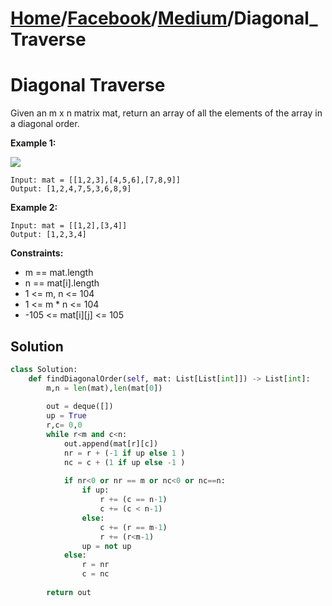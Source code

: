 # [Home](./../..)/[Facebook](./..)/[Medium](./)/Diagonal_Traverse
<h1>Diagonal Traverse</h1>

<p>
Given an m x n matrix mat, return an array of all the elements of the array in a diagonal order.
</p>

<b>Example 1:</b>

<img src="https://assets.leetcode.com/uploads/2021/04/10/diag1-grid.jpg">

    Input: mat = [[1,2,3],[4,5,6],[7,8,9]]
    Output: [1,2,4,7,5,3,6,8,9]
    
<b> Example 2:</b>
    
    Input: mat = [[1,2],[3,4]]
    Output: [1,2,3,4]

<b>Constraints:</b>

- m == mat.length
- n == mat[i].length
- 1 <= m, n <= 104
- 1 <= m * n <= 104
- -105 <= mat[i][j] <= 105
<h2>Solution</h2>

```python
class Solution:
    def findDiagonalOrder(self, mat: List[List[int]]) -> List[int]:
        m,n = len(mat),len(mat[0])
        
        out = deque([])
        up = True
        r,c= 0,0
        while r<m and c<n:
            out.append(mat[r][c])
            nr = r + (-1 if up else 1 )
            nc = c + (1 if up else -1 )
            
            if nr<0 or nr == m or nc<0 or nc==n:
                if up:
                    r += (c == n-1)
                    c += (c < n-1)
                else:
                    c += (r == m-1)
                    r += (r<m-1)
                up = not up
            else:
                r = nr
                c = nc
             
        return out
```

